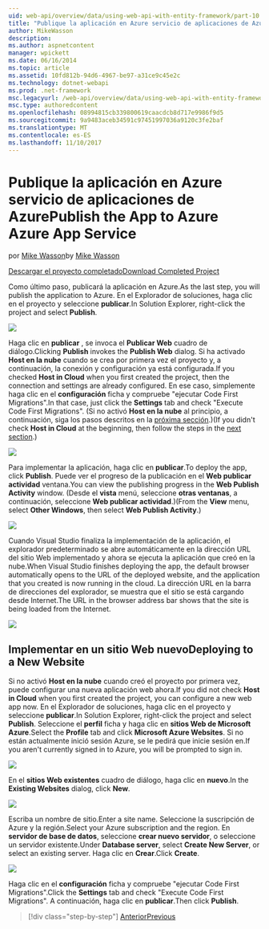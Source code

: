```yaml
---
uid: web-api/overview/data/using-web-api-with-entity-framework/part-10
title: "Publique la aplicación en Azure servicio de aplicaciones de Azure | Documentos de Microsoft"
author: MikeWasson
description: 
ms.author: aspnetcontent
manager: wpickett
ms.date: 06/16/2014
ms.topic: article
ms.assetid: 10fd812b-94d6-4967-be97-a31ce9c45e2c
ms.technology: dotnet-webapi
ms.prod: .net-framework
msc.legacyurl: /web-api/overview/data/using-web-api-with-entity-framework/part-10
msc.type: authoredcontent
ms.openlocfilehash: 08994815cb339800619caacdcb8d717e9986f9d5
ms.sourcegitcommit: 9a9483aceb34591c97451997036a9120c3fe2baf
ms.translationtype: MT
ms.contentlocale: es-ES
ms.lasthandoff: 11/10/2017
---
```

<a name="publish-the-app-to-azure-azure-app-service"></a><span data-ttu-id="21ea4-102">Publique la aplicación en Azure servicio de aplicaciones de Azure</span><span class="sxs-lookup"><span data-stu-id="21ea4-102">Publish the App to Azure Azure App Service</span></span>
====================
<span data-ttu-id="21ea4-103">por [Mike Wasson](https://github.com/MikeWasson)</span><span class="sxs-lookup"><span data-stu-id="21ea4-103">by [Mike Wasson](https://github.com/MikeWasson)</span></span>

[<span data-ttu-id="21ea4-104">Descargar el proyecto completado</span><span class="sxs-lookup"><span data-stu-id="21ea4-104">Download Completed Project</span></span>](https://github.com/MikeWasson/BookService)

<span data-ttu-id="21ea4-105">Como último paso, publicará la aplicación en Azure.</span><span class="sxs-lookup"><span data-stu-id="21ea4-105">As the last step, you will publish the application to Azure.</span></span> <span data-ttu-id="21ea4-106">En el Explorador de soluciones, haga clic en el proyecto y seleccione **publicar**.</span><span class="sxs-lookup"><span data-stu-id="21ea4-106">In Solution Explorer, right-click the project and select **Publish**.</span></span>

![](part-10/_static/image1.png)

<span data-ttu-id="21ea4-107">Haga clic en **publicar** , se invoca el **Publicar Web** cuadro de diálogo.</span><span class="sxs-lookup"><span data-stu-id="21ea4-107">Clicking **Publish** invokes the **Publish Web** dialog.</span></span> <span data-ttu-id="21ea4-108">Si ha activado **Host en la nube** cuando se crea por primera vez el proyecto y, a continuación, la conexión y configuración ya está configurada.</span><span class="sxs-lookup"><span data-stu-id="21ea4-108">If you checked **Host in Cloud** when you first created the project, then the connection and settings are already configured.</span></span> <span data-ttu-id="21ea4-109">En ese caso, simplemente haga clic en el **configuración** ficha y compruebe &quot;ejecutar Code First Migrations&quot;.</span><span class="sxs-lookup"><span data-stu-id="21ea4-109">In that case, just click the **Settings** tab and check &quot;Execute Code First Migrations&quot;.</span></span> <span data-ttu-id="21ea4-110">(Si no activó **Host en la nube** al principio, a continuación, siga los pasos descritos en la [próxima sección](#new-website).)</span><span class="sxs-lookup"><span data-stu-id="21ea4-110">(If you didn't check **Host in Cloud** at the beginning, then follow the steps in the [next section](#new-website).)</span></span>

[![](part-10/_static/image3.png)](part-10/_static/image2.png)

<span data-ttu-id="21ea4-111">Para implementar la aplicación, haga clic en **publicar**.</span><span class="sxs-lookup"><span data-stu-id="21ea4-111">To deploy the app, click **Publish**.</span></span> <span data-ttu-id="21ea4-112">Puede ver el progreso de la publicación en el **Web publicar actividad** ventana.</span><span class="sxs-lookup"><span data-stu-id="21ea4-112">You can view the publishing progress in the **Web Publish Activity** window.</span></span> <span data-ttu-id="21ea4-113">(Desde el **vista** menú, seleccione **otras ventanas**, a continuación, seleccione **Web publicar actividad**.)</span><span class="sxs-lookup"><span data-stu-id="21ea4-113">(From the **View** menu, select **Other Windows**, then select **Web Publish Activity**.)</span></span>

![](part-10/_static/image4.png)

<span data-ttu-id="21ea4-114">Cuando Visual Studio finaliza la implementación de la aplicación, el explorador predeterminado se abre automáticamente en la dirección URL del sitio Web implementado y ahora se ejecuta la aplicación que creó en la nube.</span><span class="sxs-lookup"><span data-stu-id="21ea4-114">When Visual Studio finishes deploying the app, the default browser automatically opens to the URL of the deployed website, and the application that you created is now running in the cloud.</span></span> <span data-ttu-id="21ea4-115">La dirección URL en la barra de direcciones del explorador, se muestra que el sitio se está cargando desde Internet.</span><span class="sxs-lookup"><span data-stu-id="21ea4-115">The URL in the browser address bar shows that the site is being loaded from the Internet.</span></span>

[![](part-10/_static/image6.png)](part-10/_static/image5.png)

<a id="new-website"></a>
## <a name="deploying-to-a-new-website"></a><span data-ttu-id="21ea4-116">Implementar en un sitio Web nuevo</span><span class="sxs-lookup"><span data-stu-id="21ea4-116">Deploying to a New Website</span></span>

<span data-ttu-id="21ea4-117">Si no activó **Host en la nube** cuando creó el proyecto por primera vez, puede configurar una nueva aplicación web ahora.</span><span class="sxs-lookup"><span data-stu-id="21ea4-117">If you did not check **Host in Cloud** when you first created the project, you can configure a new web app now.</span></span> <span data-ttu-id="21ea4-118">En el Explorador de soluciones, haga clic en el proyecto y seleccione **publicar**.</span><span class="sxs-lookup"><span data-stu-id="21ea4-118">In Solution Explorer, right-click the project and select **Publish**.</span></span> <span data-ttu-id="21ea4-119">Seleccione el **perfil** ficha y haga clic en **sitios Web de Microsoft Azure**.</span><span class="sxs-lookup"><span data-stu-id="21ea4-119">Select the **Profile** tab and click **Microsoft Azure Websites**.</span></span> <span data-ttu-id="21ea4-120">Si no están actualmente inició sesión Azure, se le pedirá que inicie sesión en.</span><span class="sxs-lookup"><span data-stu-id="21ea4-120">If you aren't currently signed in to Azure, you will be prompted to sign in.</span></span>

[![](part-10/_static/image8.png)](part-10/_static/image7.png)

<span data-ttu-id="21ea4-121">En el **sitios Web existentes** cuadro de diálogo, haga clic en **nuevo**.</span><span class="sxs-lookup"><span data-stu-id="21ea4-121">In the **Existing Websites** dialog, click **New**.</span></span>

![](part-10/_static/image9.png)

<span data-ttu-id="21ea4-122">Escriba un nombre de sitio.</span><span class="sxs-lookup"><span data-stu-id="21ea4-122">Enter a site name.</span></span> <span data-ttu-id="21ea4-123">Seleccione la suscripción de Azure y la región.</span><span class="sxs-lookup"><span data-stu-id="21ea4-123">Select your Azure subscription and the region.</span></span> <span data-ttu-id="21ea4-124">En **servidor de base de datos**, seleccione **crear nuevo servidor**, o seleccione un servidor existente.</span><span class="sxs-lookup"><span data-stu-id="21ea4-124">Under **Database server**, select **Create New Server**, or select an existing server.</span></span> <span data-ttu-id="21ea4-125">Haga clic en **Crear**.</span><span class="sxs-lookup"><span data-stu-id="21ea4-125">Click **Create**.</span></span>

[![](part-10/_static/image11.png)](part-10/_static/image10.png)

<span data-ttu-id="21ea4-126">Haga clic en el **configuración** ficha y compruebe &quot;ejecutar Code First Migrations&quot;.</span><span class="sxs-lookup"><span data-stu-id="21ea4-126">Click the **Settings** tab and check &quot;Execute Code First Migrations&quot;.</span></span> <span data-ttu-id="21ea4-127">A continuación, haga clic en **publicar**.</span><span class="sxs-lookup"><span data-stu-id="21ea4-127">Then click **Publish**.</span></span>

>[!div class="step-by-step"]
[<span data-ttu-id="21ea4-128">Anterior</span><span class="sxs-lookup"><span data-stu-id="21ea4-128">Previous</span></span>](part-9.md)
